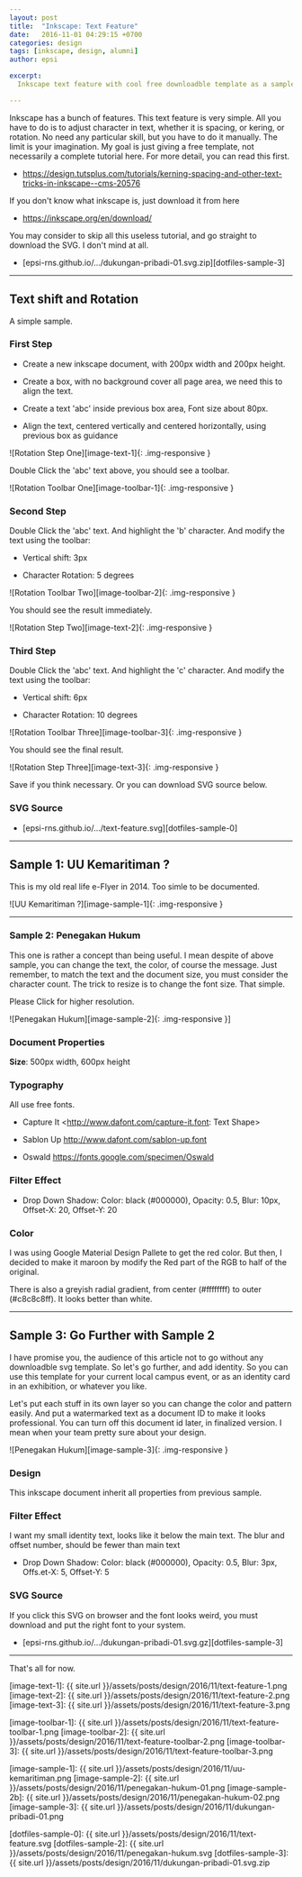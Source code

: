 ```yaml
---
layout: post
title:  "Inkscape: Text Feature"
date:   2016-11-01 04:29:15 +0700
categories: design
tags: [inkscape, design, alumni]
author: epsi

excerpt:
  Inkscape text feature with cool free downloadble template as a sample.

---
```


Inkscape has a bunch of features. This text feature is very simple. All you have to do is to adjust character in text, whether it is spacing, or kering, or rotation. No need any particular skill, but you have to do it manually. The limit is your imagination. My goal is just giving a free template, not necessarily a complete tutorial here. For more detail, you can read this first.

* <https://design.tutsplus.com/tutorials/kerning-spacing-and-other-text-tricks-in-inkscape--cms-20576>

If you don't know what inkscape is, just download it from here

* <https://inkscape.org/en/download/>

You may consider to skip all this useless tutorial, and go straight to download the SVG. I don't mind at all.

* [epsi-rns.github.io/.../dukungan-pribadi-01.svg.zip][dotfiles-sample-3]

-- -- --

## Text shift and Rotation

A simple sample.

### First Step

* Create a new inkscape document, with 200px width and 200px height.

* Create a box, with no background cover all page area, we need this to align the text.

* Create a text 'abc' inside previous box area, Font size about 80px.

* Align the text, centered vertically and centered horizontally, using previous box as guidance

![Rotation Step One][image-text-1]{: .img-responsive }

Double Click the 'abc' text above, you should see a toolbar.

![Rotation Toolbar One][image-toolbar-1]{: .img-responsive }

### Second Step

Double Click the 'abc' text. And highlight the 'b' character. And modify the text using the toolbar:

* Vertical shift: 3px

* Character Rotation: 5 degrees

![Rotation Toolbar Two][image-toolbar-2]{: .img-responsive }

You should see the result immediately.

![Rotation Step Two][image-text-2]{: .img-responsive }

### Third Step

Double Click the 'abc' text. And highlight the 'c' character. And modify the text using the toolbar:

* Vertical shift: 6px

* Character Rotation: 10 degrees

![Rotation Toolbar Three][image-toolbar-3]{: .img-responsive }

You should see the final result.

![Rotation Step Three][image-text-3]{: .img-responsive }

Save if you think necessary. Or you can download SVG source below.

### SVG Source

* [epsi-rns.github.io/.../text-feature.svg][dotfiles-sample-0]

-- -- --

## Sample 1: UU Kemaritiman ?

This is my old real life e-Flyer in 2014. Too simle to be documented.

![UU Kemaritiman ?][image-sample-1]{: .img-responsive }

-- -- --

### Sample 2: Penegakan Hukum

This one is rather a concept than being useful. I mean despite of above sample, you can change the text, the color, of course the message. Just remember, to match the text and the document size, you must consider the character count. The trick to resize is to change the font size. That simple.

Please Click for higher resolution.

![Penegakan Hukum][image-sample-2]{: .img-responsive }]

### Document Properties

**Size**: 500px width, 600px height

### Typography

All use free fonts.

* Capture It <http://www.dafont.com/capture-it.font: Text Shape>

* Sablon Up <http://www.dafont.com/sablon-up.font>

* Oswald <https://fonts.google.com/specimen/Oswald>

### Filter Effect

* Drop Down Shadow: Color: black (#000000), Opacity: 0.5, Blur: 10px, Offset-X: 20, Offset-Y: 20

### Color

I was using Google Material Design Pallete to get the red color. But then, I decided to make it maroon by modify the Red part of the RGB to half of the original.

There is also a greyish radial gradient, from center (#ffffffff) to outer (#c8c8c8ff). It looks better than white.

-- -- --

## Sample 3: Go Further with Sample 2
 
I have promise you, the audience of this article not to go without any downloadble svg template. So let's go further, and add identity. So you can use this template for your current local campus event, or as an identity card in an exhibition, or whatever you like. 

Let's put each stuff in its own layer so you can change the color and pattern easily. And put a watermarked text as a document ID to make it looks professional. You can turn off this document id later, in finalized version. I mean when your team pretty sure about your design.

![Penegakan Hukum][image-sample-3]{: .img-responsive }

### Design

This inkscape document inherit all properties from previous sample.

### Filter Effect

I want my small identity text, looks like it below the main text. The blur and offset number, should be fewer than main text

* Drop Down Shadow: Color: black (#000000), Opacity: 0.5, Blur: 3px, Offs.et-X: 5, Offset-Y: 5

### SVG Source

If you click this SVG on browser and the font looks weird, you must download and put the right font to your system.

* [epsi-rns.github.io/.../dukungan-pribadi-01.svg.gz][dotfiles-sample-3]

-- -- --

That's all for now.


[//]: <> ( -- -- -- links below -- -- -- )


[image-text-1]: {{ site.url }}/assets/posts/design/2016/11/text-feature-1.png
[image-text-2]: {{ site.url }}/assets/posts/design/2016/11/text-feature-2.png
[image-text-3]: {{ site.url }}/assets/posts/design/2016/11/text-feature-3.png

[image-toolbar-1]: {{ site.url }}/assets/posts/design/2016/11/text-feature-toolbar-1.png
[image-toolbar-2]: {{ site.url }}/assets/posts/design/2016/11/text-feature-toolbar-2.png
[image-toolbar-3]: {{ site.url }}/assets/posts/design/2016/11/text-feature-toolbar-3.png

[image-sample-1]: {{ site.url }}/assets/posts/design/2016/11/uu-kemaritiman.png
[image-sample-2]: {{ site.url }}/assets/posts/design/2016/11/penegakan-hukum-01.png
[image-sample-2b]: {{ site.url }}/assets/posts/design/2016/11/penegakan-hukum-02.png
[image-sample-3]: {{ site.url }}/assets/posts/design/2016/11/dukungan-pribadi-01.png

[hires-sample-2]: https://lh3.googleusercontent.com/6Pv11pGlwf7CStbWoahAaVTK3Qo-sg6UNfnCG8Fw2ooEZcuNQTYChSyX35dy3DFAKSbvVIYVaanKpEjT3b5mYRchBHrZXI4VDpLpGlCk5PHEqkQqxiIrRci-mmL6_qGCIuFrUUJgMGSKCW792bYDdfz1LnpzVyC3V393-yV044mTwTe_1iz9I8yljZZKS2s9re15QU3ZcmbiRkQJ_xQaHUE_UVTC2BdYfNHmjOxVDEPi0UjXuuGpbeQ0fWkVSKlkLYOMPCvkmeG5PjYVBC9Ge-e0ZHdO-N0luuV7AXx3HGoAZYyhSCtbKKKUOTiTokkPtCL_nEkbO4IpVIjncHI6NjCoinpOJTnoaJ3H6qU1tcTAOhdMJjoe3_XzSE15qcd4hlPW0IkOcGqfYSqVUzh82qkylDpORKhqRTInjIcVYajp_FklxqeGLFWQbFEQohFxdCnNVkHuswsA5TwX8EQDp-BMXilpbSCqEJzqeagcMicI2Wa3zL-bQV_j8vp9xPsVsmSlSIn_9RnRIUqE09F6Ubx7vecCvbj1rInbHUAnKA7f0EFumHBK6Q6bM1pb3HXl0i3heMY5HGzgbexqlo2dj0DI0FcNwrQjDNKnv8J-qd2B2EtK=w0

[dotfiles-sample-0]: {{ site.url }}/assets/posts/design/2016/11/text-feature.svg
[dotfiles-sample-2]: {{ site.url }}/assets/posts/design/2016/11/penegakan-hukum.svg
[dotfiles-sample-3]: {{ site.url }}/assets/posts/design/2016/11/dukungan-pribadi-01.svg.zip
